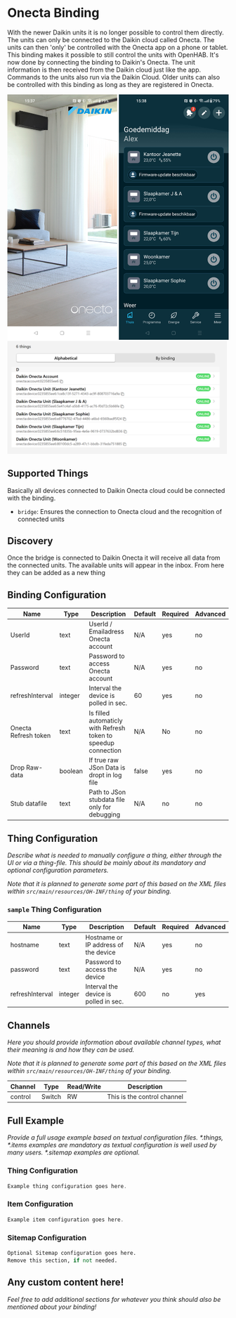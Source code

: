 # Onecta Binding


With the newer Daikin units it is no longer possible to control them directly. The units can only be connected to the Daikin cloud called Onecta.
The units can then 'only' be controlled with the Onecta app on a phone or tablet.
This binding makes it possible to still control the units with OpenHAB. It's now done by connecting the binding to Daikin's Onecta.
The unit information is then received from the Daikin cloud just like the app. Commands to the units also run via the Daikin Cloud.
Older units can also be controlled with this binding as long as they are registered in Onecta.

<img alt="discovery pictures"  src="doc/Onecta1.png" width="250"/>
<img alt="discovery pictures"  src="doc/Onecta2.png" width="250"/>
<img alt="discovery pictures"  src="doc/Things.png" width="500"/>


## Supported Things

Basically all devices connected to Daikin Onecta cloud could be connected with the binding.

- `bridge`: Ensures the connection to Onecta cloud and the recognition of connected units

## Discovery

Once the bridge is connected to Daikin Onecta it will receive all data from the connected units. The available units will appear in the inbox. From here they can be added as a new thing

## Binding Configuration


| Name             | Type    | Description                                                    | Default | Required | Advanced |
|------------------|---------|----------------------------------------------------------------|---------|----------|----------|
| UserId           | text    | UserId / Emailadress Onecta account                            | N/A     | yes      | no       |
| Password         | text    | Password to access Onecta account                              | N/A     | yes      | no       |
| refreshInterval  | integer | Interval the device is polled in sec.                          | 60      | yes      | no       |
| Onecta Refresh token  | text    | Is filled automaticly with Refresh token to speedup connection | N/A      | No       | no       |
| Drop Raw-data    | boolean | If true raw JSon Data is dropt in log file                     | false   | yes      | no       |
| Stub datafile  | text    | Path to JSon stubdata file only for debugging                  | N/A     | no       | no       |


## Thing Configuration

_Describe what is needed to manually configure a thing, either through the UI or via a thing-file._
_This should be mainly about its mandatory and optional configuration parameters._

_Note that it is planned to generate some part of this based on the XML files within ```src/main/resources/OH-INF/thing``` of your binding._

### `sample` Thing Configuration

| Name            | Type    | Description                           | Default | Required | Advanced |
|-----------------|---------|---------------------------------------|---------|----------|----------|
| hostname        | text    | Hostname or IP address of the device  | N/A     | yes      | no       |
| password        | text    | Password to access the device         | N/A     | yes      | no       |
| refreshInterval | integer | Interval the device is polled in sec. | 600     | no       | yes      |

## Channels

_Here you should provide information about available channel types, what their meaning is and how they can be used._

_Note that it is planned to generate some part of this based on the XML files within ```src/main/resources/OH-INF/thing``` of your binding._

| Channel | Type   | Read/Write | Description                 |
|---------|--------|------------|-----------------------------|
| control | Switch | RW         | This is the control channel |

## Full Example

_Provide a full usage example based on textual configuration files._
_*.things, *.items examples are mandatory as textual configuration is well used by many users._
_*.sitemap examples are optional._

### Thing Configuration

```java
Example thing configuration goes here.
```
### Item Configuration

```java
Example item configuration goes here.
```

### Sitemap Configuration

```perl
Optional Sitemap configuration goes here.
Remove this section, if not needed.
```

## Any custom content here!

_Feel free to add additional sections for whatever you think should also be mentioned about your binding!_
